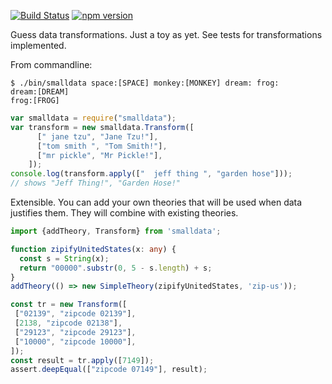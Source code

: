 [![Build Status](https://travis-ci.org/paulfitz/smalldata.svg?branch=master)](https://travis-ci.org/paulfitz/smalldata)
[![npm version](https://badge.fury.io/js/smalldata.svg)](https://badge.fury.io/js/smalldata)

Guess data transformations.  Just a toy as yet.  See tests for transformations implemented.

From commandline:
```
$ ./bin/smalldata space:[SPACE] monkey:[MONKEY] dream: frog:
dream:[DREAM]
frog:[FROG]
```

```typescript
var smalldata = require("smalldata");
var transform = new smalldata.Transform([
      [" jane tzu", "Jane Tzu!"],
      ["tom smith ", "Tom Smith!"],
      ["mr pickle", "Mr Pickle!"],
    ]);
console.log(transform.apply(["  jeff thing ", "garden hose"]));
// shows "Jeff Thing!", "Garden Hose!"
```

Extensible.  You can add your own theories that will be used when data justifies them.
They will combine with existing theories.

```typescript
import {addTheory, Transform} from 'smalldata';

function zipifyUnitedStates(x: any) {
  const s = String(x);
  return "00000".substr(0, 5 - s.length) + s;
}
addTheory(() => new SimpleTheory(zipifyUnitedStates, 'zip-us'));

const tr = new Transform([
 ["02139", "zipcode 02139"],
 [2138, "zipcode 02138"],
 ["29123", "zipcode 29123"],
 ["10000", "zipcode 10000"],
]);
const result = tr.apply([7149]);
assert.deepEqual(["zipcode 07149"], result);
```
